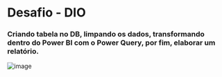 # Desafio - DIO
### Criando tabela no DB, limpando os dados, transformando dentro do Power BI com o Power Query, por fim, elaborar um relatório.

![image](https://github.com/user-attachments/assets/5c0e9edf-fd55-42a5-a1a6-2c83954a2b45)
